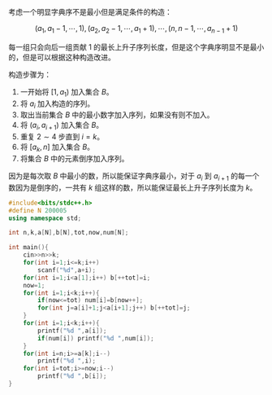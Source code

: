 考虑一个明显字典序不是最小但是满足条件的构造：

$$(a_1,a_1-1,\cdots,1),(a_2,a_2-1,\cdots,a_1+1),\cdots,(n,n-1,\cdots,a_{n-1}+1)$$

每一组只会向后一组贡献 $1$ 的最长上升子序列长度，但是这个字典序明显不是最小的，但是可以根据这种构造改进。

构造步骤为：

1. 一开始将 $[1,a_1)$ 加入集合 $B$。
2. 将 $a_i$ 加入构造的序列。
3. 取出当前集合 $B$ 中的最小数字加入序列，如果没有则不加入。
4. 将 $(a_i,a_{i+1})$ 加入集合 $B$。
5. 重复 $2\sim4$ 步直到 $i=k$。
6. 将 $[a_k,n]$ 加入集合 $B$。
7. 将集合 $B$ 中的元素倒序加入序列。

因为是每次取 $B$ 中最小的数，所以能保证字典序最小，对于 $a_i$ 到 $a_{i+1}$ 的每一个数因为是倒序的，一共有 $k$ 组这样的数，所以能保证最长上升子序列长度为 $k$。


```cpp
#include<bits/stdc++.h>
#define N 200005
using namespace std;

int n,k,a[N],b[N],tot,now,num[N];

int main(){
    cin>>n>>k;
    for(int i=1;i<=k;i++)
        scanf("%d",a+i);
    for(int i=1;i<a[1];i++) b[++tot]=i;
    now=1;
    for(int i=1;i<k;i++){
        if(now<=tot) num[i]=b[now++];
        for(int j=a[i]+1;j<a[i+1];j++) b[++tot]=j;
    }
    for(int i=1;i<k;i++){
        printf("%d ",a[i]);
        if(num[i]) printf("%d ",num[i]);
    }
    for(int i=n;i>=a[k];i--)
        printf("%d ",i);
    for(int i=tot;i>=now;i--)
        printf("%d ",b[i]);
}
```